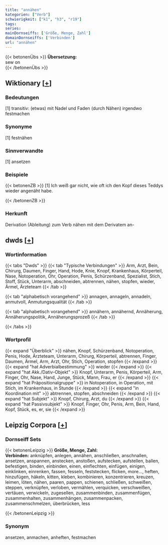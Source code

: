 ```yaml
---
title: "annähen"
kategorien: ["Verb"]
schwierigkeit: ["k1", "h3", "r19"]
tags:
series:
mainDornseiffs: ['Größe, Menge, Zahl']
domainDornseiffs: ['Verbinden']
url: "annähen"
---
```


{{< betonenÜbs >}}
**Übersetzung:**  
sew on  
{{< /betonenÜbs >}}

## Wiktionary [[+](https://de.wiktionary.org/wiki/annähen)]

### Bedeutungen
[1] transitiv: (etwas) mit Nadel und Faden (durch Nähen) irgendwo festmachen  

### Synonyme
[1] festnähen  

### Sinnverwandte
[1] ansetzen  

### Beispiele
{{< betonenZB >}}
[1] Ich weiß gar nicht, wie oft ich den Kopf dieses Teddys wieder angenäht habe.  

{{< /betonenZB >}}
### Herkunft
Derivation (Ableitung) zum Verb nähen mit dem Derivatem an-  



## dwds [[+](https://www.dwds.de/wb/annähen)]

### Wortinformation
{{< tabs "Dwds" >}}
{{< tab "Typische Verbindungen" >}}
Arm, Arzt, Bein, Chirurg, Daumen, Finger, Hand, Hode, Knie, Knopf, Krankenhaus, Körperteil, Nase, Notoperation, Ohr, Operation, Penis, Schürzenband, Spezialist, Stich, Stoff, Stück, Unterarm, abschneiden, abtrennen, nähen, stopfen, wieder, Ärmel, Ärzteteam
{{< /tab >}}

{{< tab "alphabetisch vorangehend" >}}
annagen, annageln, annadeln, anmutvoll, Anmutungsqualität
{{< /tab >}}

{{< tab "alphabetisch vorangehend" >}}
annähern, annähernd, Annäherung, Annäherungspolitik, Annäherungsprozeß
{{< /tab >}}

{{< /tabs >}}

### Wortprofil
{{< expand "Überblick" >}} nähen, Knopf, Schürzenband, Notoperation, Penis, Hode, Ärzteteam, Unterarm, Chirurg, Körperteil, abtrennen, Finger, Daumen, Ärmel, Arm, Arzt, Ohr, Stich, Operation, stopfen {{< /expand >}}
{{< expand "hat Adverbialbestimmung" >}} wieder {{< /expand >}}
{{< expand "hat Akk./Dativ-Objekt" >}} Knopf, Unterarm, Penis, Körperteil, Arm, Finger, Ohr, Nase, Hand, Junge, Stück, Mann, Frau, er {{< /expand >}}
{{< expand "hat Präpositionalgruppe" >}} in Notoperation, in Operation, mit Stich, im Krankenhaus, in Stunde {{< /expand >}}
{{< expand "in Koordination mit" >}} abtrennen, stopfen, abschneiden {{< /expand >}}
{{< expand "hat Subjekt" >}} Knopf, Chirurg, Arzt, du {{< /expand >}}
{{< expand "hat Passivsubjekt" >}} Knopf, Finger, Ohr, Penis, Arm, Bein, Hand, Kopf, Stück, es, er, sie {{< /expand >}}

## Leipzig Corpora [[+](https://corpora.uni-leipzig.de/en/res?word=annähen&corpusId=deu_newscrawl-public_2018)]

### Dornseiff Sets
{{< betonenLeipzig >}}
**Größe, Menge, Zahl:**  
**Verbinden:** anknüpfen, anlegen, annähen, anschließen, anschnallen, ansetzen, anspannen, anstecken, anstoßen, aufstecken, aufstellen, ballen, befestigen, binden, einbinden, einen, einflechten, einfügen, einigen, einklinken, einrenken, fassen, fesseln, feststecken, flicken, more..., heften, hinzufügen, häkeln, kitten, kleben, kombinieren, konzentrieren, kreuzen, leimen, löten, nähen, paaren, pappen, schienen, schließen, schweißen, steppen, verknüpfen, verloben, vermählen, verquicken, verschweißen, vertäuen, verwickeln, zugesellen, zusammenbinden, zusammenfügen, zusammenhalten, zusammenhängen, zusammenpacken, zusammenschmelzen, überbrücken, less  

{{< /betonenLeipzig >}}

### Synonym
ansetzen, anmachen, anheften, festmachen


